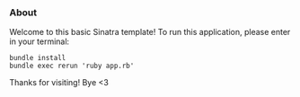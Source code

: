 ### About

Welcome to this basic Sinatra template! To run this application, please enter in your terminal:

```
bundle install
bundle exec rerun 'ruby app.rb'
```

Thanks for visiting! Bye <3